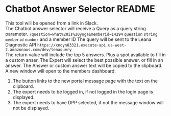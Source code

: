 # Chatbot Answer Selector README

This tool will be opened from a link in Slack.  
The Chatbot answer selector will receive a Query as a query string parameter. `?question=what%20is%20yoga&memberid=14294` 
`question` `string`
`memberid` `number`
and a member ID
The query will be sent to the Leana Diagnostic API `https://xnoyn83321.execute-api.us-west-2.amazonaws.com/dev/lenaquery`  
The return value will include the top 5 answers. Plus a spot available to fill in a custom anser.
The Expert will select the best possible answer. or fill in an answer.
The Answer or custom answer text will be copied to the clipboard.  
A new window will open to the members dashboard.   

1. The button links to the new portal message page with the text on the clipboard.  
2. The expert needs to be logged in, if not logged in the login page is displayed.
3. The expert needs to have DPP selected, if not the message window will not be displayed.  


